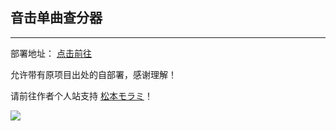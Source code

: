 ## 音击单曲查分器

---

部署地址： [点击前往](tools.morami.icu/ongeki-songra)

允许带有原项目出处的自部署，感谢理解！

请前往作者个人站支持 [松本モラミ](https://sekai.morami.icu)！

![](https://disk.morami.icu/d/public/cdbd1f9ca9090fc1dba44747e052b25f.jpg?sign=pv1zj3N1RSKDoHJ4QN6pQmCcv_DWG29PpT610a21wjo=:0)
